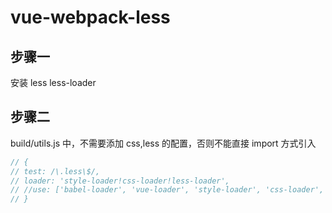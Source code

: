 # vue-webpack-less

## 步骤一

安装 less less-loader

## 步骤二

build/utils.js 中，不需要添加 css,less 的配置，否则不能直接 import 方式引入

```js
// {
// test: /\.less\$/,
// loader: 'style-loader!css-loader!less-loader',
// //use: ['babel-loader', 'vue-loader', 'style-loader', 'css-loader', 'less-loader']
// }
```
